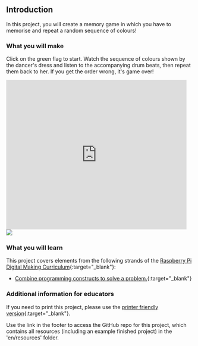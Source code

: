 ## Introduction

In this project, you will create a memory game in which you have to memorise and repeat a random sequence of colours!

### What you will make

Click on the green flag to start. Watch the sequence of colours shown by the dancer's dress and listen to the accompanying drum beats, then repeat them back to her. If you get the order wrong, it's game over!

<div class="scratch-preview">
  <iframe allowtransparency="true" width="485" height="402" src="https://scratch.mit.edu/projects/embed/34874510/?autostart=false" frameborder="0"></iframe>
  <img src="images/colour-final.png">
</div>

### What you will learn

This project covers elements from the following strands of the [Raspberry Pi Digital Making Curriculum](http://rpf.io/curriculum){:target="_blank"}:

+ [Combine programming constructs to solve a problem.](https://www.raspberrypi.org/curriculum/programming/builder){:target="_blank"}


### Additional information for educators

If you need to print this project, please use the [printer friendly version](https://projects.raspberrypi.org/en/projects/memory/print){:target="_blank"}.

Use the link in the footer to access the GitHub repo for this project, which contains all resources (including an example finished project) in the 'en/resources' folder.
